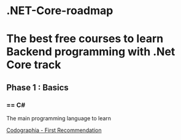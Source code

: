 # .NET-Core-roadmap
<h1>The best free courses to learn Backend programming with .Net Core track </h1>
<h2>Phase 1 : Basics</h2>
<h3>== C#</h3>
<p>The main programming language to learn</p>
<a href="https://www.youtube.com/playlist?list=PLX1bW_GeBRhCU9l7examhVrARmXHHRrLR">Codographia - First Recommendation</a>
